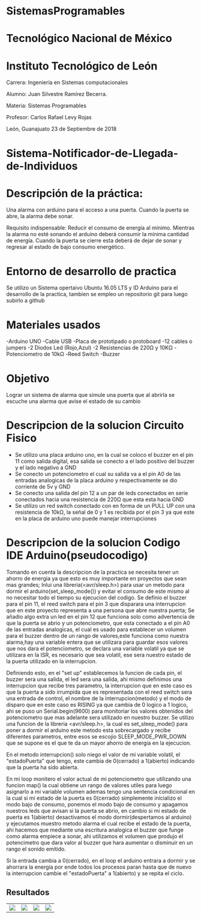 # SistemasProgramables

# Tecnológico Nacional de México

# Instituto Tecnológico de León

Carrera: Ingeniería en Sistemas computacionales

Alumno: Juan Silvestre Ramírez Becerra.

Materia: Sistemas Programables

Profesor: Carlos Rafael Levy Rojas

León, Guanajuato 23 de Septiembre de 2018

# Sistema-Notificador-de-Llegada-de-Individuos

# Descripción de la práctica:

Una alarma con arduino para el acceso a una puerta. Cuando la puerta se abre, la alarma debe sonar.

Requisito indispensable:
Reducir el consumo de energía al mínimo. Mientras la alarma no esté sonando el arduino deberá consumir la mínima cantidad de energía.
Cuando la puerta se cierre esta deberá de dejar de sonar y regresar al estado de bajo consumo energético.

# Entorno de desarrollo de practica
Se utilizo un Sistema opertaivo Ubuntu 16.05 LTS y ID Arduino para el desarrollo de la practica, tambien se empleo un repositorio git para luego subirlo a github
# Materiales usados

-Arduino UNO 
-Cable USB 
-Placa de prototipado o protoboard 
-12 cables o jumpers 
-2 Diodos Led (Rojo,Azul) 
-2 Resistencias de 220Ω y 10KΩ
-Potenciometro de 10kΩ 
-Reed Switch
-Buzzer

# Objetivo

Lograr un sistema de alarma que simule una puerta que al abrirla se escuche una alarma que avise el estado de su cambio

# Descripcion de la solucion Circuito Fisico

* Se utilizo una placa arduino uno, en la cual se coloco el buzzer en el pin 11 como salida digital, esa salida se conecto a el lado 
 positivo del buzzer y el lado negativo a GND
* Se conecto un potenciometro el cual su salida va a el pin A0 de las entradas analogicas de la placa arduino y respectivamente se
 dio corriente de 5v y GND
* Se conecto una salida del pin 12 a un par de leds conectados en serie conectados hacia una resistencia de 220Ω que esta esta hacia GND
* Se utilizo un red switch conectado con en forma de un PULL UP con una resistencia de 10kΩ, la señal de 0 y 1 es recibida por
 el pin 3 ya que este en la placa de arduino uno puede manejar interrupciones

# Descripcion de la solucion Codigo IDE Arduino(pseudocodigo)

Tomando en cuenta la descripcion de la practica se necesita tener un ahorro de energia
ya que esto es muy importante en proyectos que sean mas grandes; Inlui una libreria(<avr/sleep.h>) para usar
un metodo para dormir el arduino(set_sleep_mode()) y evitar el consumo de este mismo al no necesitar todo el tiempo 
su ejecucion del codigo.
Se definio el buzzer para el pin 11, el reed switch para el pin 3 que disparara una interrupcion que en este proyecto 
representa a una persona que  abre nuestra puerta;
Se añadio algo extra un led en el pin 12 que funciona solo como advertencia de que la puerta se abrio y 
un potenciometro, que esta conectado a el pin A0 de las entradas analogicas, el cual es usado para establecer un volumen 
para el buzzer  dentro de un rango de valores,este funciona como nuestra alarma,hay una variable entera que se utilizara para 
guardar esos valores que nos dara el potenciometro, se declara una variable volatil ya que se utilizara en la ISR,
es necesario que sea volatil, ese sera nuestro estado de la puerta utilizado en la interrupcion.

Definiendo esto, en el "set up" establecemos la funcion de cada pin, el buzzer sera una salida, el led sera una salida,
ahi mismo definimos una interrupcion que recibe tres parametro, la interrupcion que en este caso es que la puerta a sido
irrumpida que es representada con el reed switch sera una entrada de control, el nombre de la interrupcion(metodo)
y el modo de disparo que en este caso es RISING ya que cambia de 0 logico a 1 logico, ahi se puso un Serial.begin(9600)
para monitoriar los valores obtenidos del potenciometro que mas adelante sera utilizado en nuestro buzzer.
Se utilizo una funcion de la libreria <avr/sleep.h>, la cual es set_sleep_mode() para poner a dormir el arduino
este metodo esta sobrecargado y recibe diferentes parametros, entre esos se escojio SLEEP_MODE_PWR_DOWN
que se supone es el que te da un mayor ahorro de energia en la ejecucion.

En el metodo interrupcion() solo niego el valor de mi variable volatil, el "estadoPuerta" que tengo, este cambia de 0(cerrado)
a 1(abierto) indicando que la puerta ha sido abierta.

En mi loop monitero el valor actual de mi potenciometro que utilizando una
funcion map() la cual obtiene un rango de valores utiles para luego asignarlo a mi variable
volumen ademas tengo una sentencia condicional en la cual si mi estado de la puerta es 0(cerrado) simplemente inicializo 
el modo bajo de consumo, ponemos el modo bajo de consumo y apagamos nuestros leds que avisan si la puerta se abrio, en cambio si 
mi estado de puerta es 1(abierto) desactivamos el modo dormir(despertamos al arduino) y ejecutamos muestro metodo
alarma el cual recibe el estado de la puerta, ahi hacemos que mediante una escritura analogica
el buzzer que funge como alarma empiece a sonar, ahi utilizamos el volumen que produjo el potencimetro que dara valor 
al buzzer que hara aumentar o disminuir en un rango el sonido emitido.

Si la entrada cambia a 0(cerrado), en el loop el arduino entrara a dormir y se ahorrara la energia por ende
todos los procesos paran hasta que de nuevo la interrupcion cambie el "estadoPuerta" a 1(abierto)  y se repita el ciclo. 



## Resultados
<table>
  <tr>
   <td><img src=https://github.com/JuanSilvestreRamirezBecerra/Sistema-Notificador-de-Llegada-de-Individuos/blob/master/Circuito_Diagrama.png></td>
    <td><img src=https://github.com/JuanSilvestreRamirezBecerra/Sistema-Notificador-de-Llegada-de-Individuos/blob/master/circuitoFisico_1.jpg
></td>
   <td><img src=https://github.com/JuanSilvestreRamirezBecerra/Sistema-Notificador-de-Llegada-de-Individuos/blob/master/circuitoFisico_2.jpg
></td>
   <td><img src=https://github.com/JuanSilvestreRamirezBecerra/Sistema-Notificador-de-Llegada-de-Individuos/blob/master/circuitoFisico_3.jpg
></td>
 </tr>
 </table>
